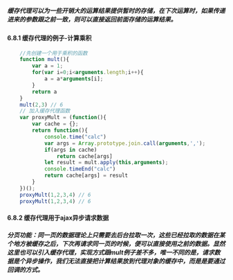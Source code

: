 ##### 缓存代理可以为一些开销大的运算结果提供暂时的存储，在下次运算时，如果传递进来的参数跟之前一致，则可以直接返回前面存储的运算结果。
#### 6.8.1 缓存代理的例子-计算乘积
```javascript
    //先创建一个用于乘积的函数
    function mult(){
        var a = 1;
        for(var i=0;i<arguments.length;i++){
            a = a*arguments[i];
        }
        return a
    }
    mult(2,3) // 6
    // 加入缓存代理函数
    var proxyMult = (function(){
        var cache = {};
        return function(){
            console.time("calc")
            var args = Array.prototype.join.call(arguments,',');
            if(args in cache)
                return cache[args]
            let result = mult.apply(this,arguments);
            console.timeEnd("calc")
            return cache[args] = result
        }
    })();
    proxyMult(1,2,3,4) // 6
    proxyMult(1,2,3,4) // 6
```
#### 6.8.2 缓存代理用于ajax异步请求数据
##### 分页功能：同一页的数据理论上只需要去后台拉取一次，这些已经拉取的数据在某个地方被缓存之后，下次再请求同一页的时候，便可以直接使用之前的数据。显然这里也可以引入缓存代理，实现方式跟mult例子差不多，唯一不同的是，请求数据是个异步操作，我们无法直接把计算结果放到代理对象的缓存中，而是是要通过回调的方式。
